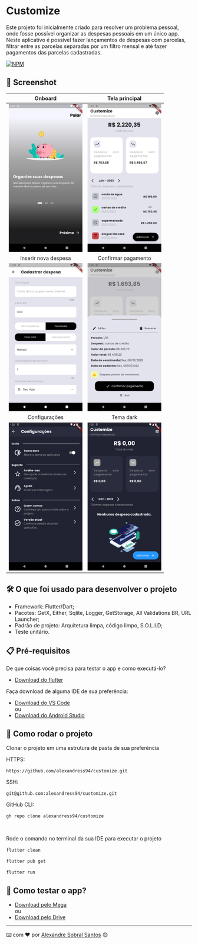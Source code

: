 # Customize

Este projeto foi inicialmente criado para resolver um problema pessoal, onde fosse possível organizar
as despesas pessoais em um único app. Neste aplicativo é possível fazer lançamentos de despesas com parcelas,
filtrar entre as parcelas separadas por um filtro mensal e até fazer pagamentos das parcelas cadastradas.

[![NPM](https://img.shields.io/npm/l/react)](https://github.com/alexandress94/customize/blob/master/LICENCE) 

## 📄 Screenshot


Onboard                    |  Tela principal 
:-------------------------:|:-------------------------:
<img src="https://github.com/alexandress94/customize/blob/master/assets/screenshot/1.png" width="200" height="400">  |  <img src="https://github.com/alexandress94/customize/blob/master/assets/screenshot/3.png" width="200" height="400">
Inserir nova despesa            | Confirmar pagamento 
<img src="https://github.com/alexandress94/customize/blob/master/assets/screenshot/4.png" width="200" height="400">  |  <img src="https://github.com/alexandress94/customize/blob/master/assets/screenshot/5.png" width="200" height="400">
Configurações             |  Tema dark
<img src="https://github.com/alexandress94/customize/blob/master/assets/screenshot/6.png" width="200" height="400">  |  <img src="https://github.com/alexandress94/customize/blob/master/assets/screenshot/7.png" width="200" height="400">


## 🛠️ O que foi usado para desenvolver o projeto

- Framework: Flutter/Dart;
- Pacotes: GetX, Either, Sqlite, Logger, GetStorage, All Validations BR, URL Launcher;
- Padrão de projeto: Arquitetura limpa, código limpo, S.O.L.I.D;
- Teste unitário.

## 📋 Pré-requisitos

De que coisas você precisa para testar o app e como executá-lo?

- <a href="https://docs.flutter.dev/get-started/install" target="_blank">Download do flutter</a>

Faça download de alguma IDE de sua preferência:

- <a href="https://code.visualstudio.com/?wt.mc_id=vscom_downloads" target="_blank">Download do VS Code</a>
<br> ou 
- <a href="https://developer.android.com/studio" target="_blank">Download do Android Studio</a>


## 🔧 Como rodar o projeto

Clonar o projeto em uma estrutura de pasta de sua preferência

HTTPS:

```
https://github.com/alexandress94/customize.git
```

SSH:

```
git@github.com:alexandress94/customize.git
```

GitHub CLI:

```
gh repo clone alexandress94/customize
```

<br>

Rode o comando no terminal da sua IDE para executar o projeto

```
flutter clean
```

```
flutter pub get
```

```
flutter run
```

## 🎁 Como testar o app?

- <a href="https://mega.nz/file/tPglHKTL#D_e6wM-FyT84ApEx4k3x8H6LWK3QAYTmOrMU255SQYg" target="_blank">Download pelo Mega</a>
<br> ou 
- <a href="https://drive.google.com/file/d/1QBQt3GDt7cMfjQMtqKRwa4eFMoeUjYDl/view?usp=share_link" target="_blank">Download pelo Drive</a>




---
⌨️ com ❤️ por [Alexandre Sobral Santos](https://github.com/alexandress94) 😊
